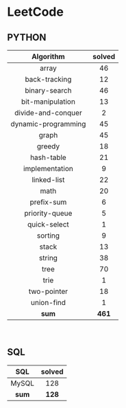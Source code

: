# LeetCode
## PYTHON
|    Algorithm    | solved |
| :-------------: | :----: |
|array|46|
|back-tracking|12|
|binary-search|46|
|bit-manipulation|13|
|divide-and-conquer|2|
|dynamic-programming|45|
|graph|45|
|greedy|18|
|hash-table|21|
|implementation|9|
|linked-list|22|
|math|20|
|prefix-sum|6|
|priority-queue|5|
|quick-select|1|
|sorting|9|
|stack|13|
|string|38|
|tree|70|
|trie|1|
|two-pointer|18|
|union-find|1|
| **sum** | **461**|

<br>

 ## SQL
|    SQL    | solved |
| :-------------: | :----: |
|    MySQL    |128|
| **sum** | **128**|

